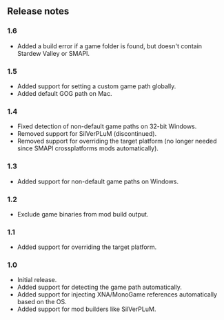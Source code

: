 ## Release notes
### 1.6
* Added a build error if a game folder is found, but doesn't contain Stardew Valley or SMAPI.

### 1.5
* Added support for setting a custom game path globally.
* Added default GOG path on Mac.

### 1.4
* Fixed detection of non-default game paths on 32-bit Windows.
* Removed support for SilVerPLuM (discontinued).
* Removed support for overriding the target platform (no longer needed since SMAPI crossplatforms mods automatically).

### 1.3
* Added support for non-default game paths on Windows.

### 1.2
* Exclude game binaries from mod build output.

### 1.1
* Added support for overriding the target platform.

### 1.0
* Initial release.
* Added support for detecting the game path automatically.
* Added support for injecting XNA/MonoGame references automatically based on the OS.
* Added support for mod builders like SilVerPLuM.

